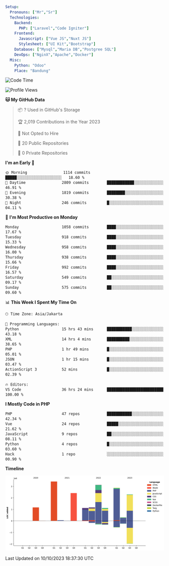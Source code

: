 ```yaml
Setup:
  Pronouns: ["Mr","Sr"]
  Technologies:
    Backend:
      PHP: ["Laravel","Code Igniter"]
    Frontend:
      Javascript: ["Vue JS","Nuxt JS"]
      Stylesheet: ["UI Kit","Bootstrap"]
    Database: ["Mysql","Maria DB","Postgree SQL"]
    DevOps: ["NginX","Apache","Docker"]
  Misc:
    Python: "Odoo"
    Place: "Bandung"
```

<!--START_SECTION:waka-->
![Code Time](http://img.shields.io/badge/Code%20Time-719%20hrs%2047%20mins-blue)

![Profile Views](http://img.shields.io/badge/Profile%20Views-5-blue)

**🐱 My GitHub Data** 

> 📦 ? Used in GitHub's Storage 
 > 
> 🏆 2,019 Contributions in the Year 2023
 > 
> 🚫 Not Opted to Hire
 > 
> 📜 20 Public Repositories 
 > 
> 🔑 0 Private Repositories 
 > 
**I'm an Early 🐤** 

```text
🌞 Morning                1114 commits        █████░░░░░░░░░░░░░░░░░░░░   18.60 % 
🌆 Daytime                2809 commits        ████████████░░░░░░░░░░░░░   46.91 % 
🌃 Evening                1819 commits        ████████░░░░░░░░░░░░░░░░░   30.38 % 
🌙 Night                  246 commits         █░░░░░░░░░░░░░░░░░░░░░░░░   04.11 % 
```
📅 **I'm Most Productive on Monday** 

```text
Monday                   1058 commits        ████░░░░░░░░░░░░░░░░░░░░░   17.67 % 
Tuesday                  918 commits         ████░░░░░░░░░░░░░░░░░░░░░   15.33 % 
Wednesday                958 commits         ████░░░░░░░░░░░░░░░░░░░░░   16.00 % 
Thursday                 938 commits         ████░░░░░░░░░░░░░░░░░░░░░   15.66 % 
Friday                   992 commits         ████░░░░░░░░░░░░░░░░░░░░░   16.57 % 
Saturday                 549 commits         ██░░░░░░░░░░░░░░░░░░░░░░░   09.17 % 
Sunday                   575 commits         ██░░░░░░░░░░░░░░░░░░░░░░░   09.60 % 
```


📊 **This Week I Spent My Time On** 

```text
🕑︎ Time Zone: Asia/Jakarta

💬 Programming Languages: 
Python                   15 hrs 43 mins      ███████████░░░░░░░░░░░░░░   43.18 % 
XML                      14 hrs 4 mins       ██████████░░░░░░░░░░░░░░░   38.65 % 
PHP                      1 hr 49 mins        █░░░░░░░░░░░░░░░░░░░░░░░░   05.01 % 
JSON                     1 hr 15 mins        █░░░░░░░░░░░░░░░░░░░░░░░░   03.47 % 
ActionScript 3           52 mins             █░░░░░░░░░░░░░░░░░░░░░░░░   02.39 % 

🔥 Editors: 
VS Code                  36 hrs 24 mins      █████████████████████████   100.00 % 
```

**I Mostly Code in PHP** 

```text
PHP                      47 repos            ███████████░░░░░░░░░░░░░░   42.34 % 
Vue                      24 repos            █████░░░░░░░░░░░░░░░░░░░░   21.62 % 
JavaScript               9 repos             ██░░░░░░░░░░░░░░░░░░░░░░░   08.11 % 
Python                   4 repos             █░░░░░░░░░░░░░░░░░░░░░░░░   03.60 % 
Hack                     1 repo              ░░░░░░░░░░░░░░░░░░░░░░░░░   00.90 % 
```



**Timeline**

![Lines of Code chart](https://raw.githubusercontent.com/vheins/vheins/main/assets/bar_graph.png)


 Last Updated on 10/10/2023 18:37:30 UTC
<!--END_SECTION:waka-->
